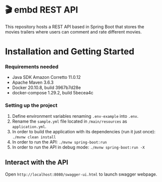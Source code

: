 # 🎬 embd REST API

This repository hosts a REST API based in Spring Boot that stores the movies trailers where users can comment and rate different movies.

# Installation and Getting Started

### Requirements needed
- Java SDK Amazon Corretto 11.0.12 
- Apache Maven 3.6.3
- Docker 20.10.8, build 3967b7d28e
- docker-compose 1.29.2, build 5becea4c

### Setting up the project

1. Define environment variables renaming `.env-example` into `.env`.
2. Rename the `sample.yml` file located in  `/main/resources` as `application.yml`.
3. In order to build the application with its dependencies (run it just once): `./mvnw clean install`
4. In order to run the API: `./mvnw spring-boot:run`
5. In order to run the API in debug mode: `./mvnw spring-boot:run -X`

## Interact with the API

Open `http://localhost:8080/swagger-ui.html` to launch swagger webpage.